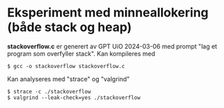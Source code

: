 # Eksperiment med minneallokering (både stack og heap)

**stackoverflow.c** er generert av GPT UiO 2024-03-06 med prompt "lag et program som overfyller stack". Kan kompileres med 

```
$ gcc -o stackoverflow stackoverflow.c 

```

Kan analyseres med "strace" og "valgrind"

```
$ strace -c ./stackoverflow
$ valgrind --leak-check=yes ./stackoverflow
```